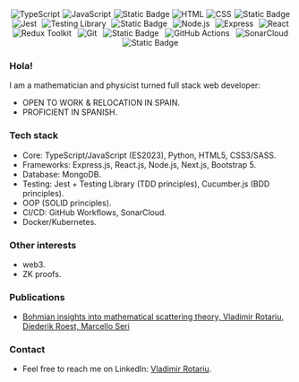 <div style="display: flex; justify-content: space-around; align-items: center; flex-wrap: wrap;">
  <img src="https://img.shields.io/badge/TypeScript-3178C6?style=flat&logo=typescript&logoColor=white&labelColor=3178C6" alt="TypeScript" />
  <img src="https://img.shields.io/badge/JavaScript-F7DF1E?style=flat&logo=javascript&logoColor=black&labelColor=F7DF1E" alt="JavaScript" />
  <img alt="Static Badge" src="https://img.shields.io/badge/Python-%23ADD8E6?logo=python">
  <img src="https://img.shields.io/badge/HTML-E34F26?style=flat&logo=html5&logoColor=white&labelColor=E34F26" alt="HTML" />
  <img src="https://img.shields.io/badge/CSS-1572B6?style=flat&logo=css3&logoColor=white&labelColor=1572B6" alt="CSS" />
  <img alt="Static Badge" src="https://img.shields.io/badge/Sass-%23fadadd?style=flat&logo=Sass&labelColor=%23fadadd&color=%23fadadd">
  <img src="https://img.shields.io/badge/Jest-C21325?style=flat&logo=jest&logoColor=white&labelColor=C21325" alt="Jest" />
  <img src="https://img.shields.io/badge/Testing_Library-E33332?style=flat&logo=testing-library&logoColor=white&labelColor=E33332" alt="Testing Library" />
  <img alt="Static Badge" src="https://img.shields.io/badge/Cucumber.js-%23e9ff96?style=flat">
  <img src="https://img.shields.io/badge/Node.js-339933?style=flat&logo=node.js&logoColor=white&labelColor=339933" alt="Node.js" />
  <img src="https://img.shields.io/badge/Express-000000?style=flat&logo=express&logoColor=white&labelColor=000000" alt="Express" />
  <img src="https://img.shields.io/badge/React-61DAFB?style=flat&logo=react&logoColor=white&labelColor=61DAFB" alt="React" />
  <img src="https://img.shields.io/badge/Redux_Toolkit-764ABC?style=flat&logo=redux&logoColor=white&labelColor=764ABC" alt="Redux Toolkit" />
  <img src="https://img.shields.io/badge/Git-F05032?style=flat&logo=git&logoColor=white&labelColor=F05032" alt="Git" />
  <img alt="Static Badge" src="https://img.shields.io/badge/Docker-white?logo=docker">
  <img src="https://img.shields.io/badge/GitHub_Actions-2088FF?style=flat&logo=github-actions&logoColor=white&labelColor=2088FF" alt="GitHub Actions" />
  <img src="https://img.shields.io/badge/SonarCloud-4E9BCD?style=flat&logo=sonarcloud&logoColor=white&labelColor=4E9BCD" alt="SonarCloud" />
  <img alt="Static Badge" src="https://img.shields.io/badge/Solidity-%233c3c3d?style=flat&logo=solidity&logoColor=%233c3c3d&labelColor=%23ecf0f1&color=%23ecf0f1">
</div>

### Hola!

I am a mathematician and physicist turned full stack web developer:
* OPEN TO WORK & RELOCATION IN SPAIN.
* PROFICIENT IN SPANISH.

### Tech stack

* Core: TypeScript/JavaScript (ES2023), Python, HTML5, CSS3/SASS.
* Frameworks: Express.js, React.js, Node.js, Next.js, Bootstrap 5.
* Database: MongoDB.
* Testing: Jest + Testing Library (TDD principles), Cucumber.js (BDD principles).
* OOP (SOLID principles).
* CI/CD: GitHub Workflows, SonarCloud.
* Docker/Kubernetes.

### Other interests
* web3.
* ZK proofs.

### Publications 
* [Bohmian insights into mathematical scattering theory, Vladimir Rotariu, Diederik Roest, Marcello Seri](https://scholar.google.nl/citations?view_op=view_citation&hl=nl&user=PZCJoksAAAAJ&sortby=pubdate&citation_for_view=PZCJoksAAAAJ:aqlVkmm33-oC)

### Contact
* Feel free to reach me on LinkedIn: [Vladimir Rotariu](https://www.linkedin.com/in/vladimir-rotariu-87081622b/).



